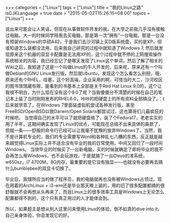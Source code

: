 +++
categories = ["Linux"]
tags = ["Linux"]
title  = "我的Linux之路"
isCJKLanguage = true
date = "2015-05-02T15:26:15+08:00"
topics = ["Linux"]
+++

说出来可能会让人笑话，但现在从事做软件开发的我，在大学之前我几乎没有接触过电脑。大一的时候同学陪我去买电脑，那是第一次“拥有”一台电脑，那是一台没有预装Windows的华硕A42，于是我们去沙河镇上买D版系统盘，买的是XP，但谁知道怎么装都没法用，后来我自己研究的过程中就知道了Windows 7, 然后就发现原来这个机器的双显卡配置是无法用XP的，这个过程中就不停的上网搜索操作系统相关的内容，我已经忘记了是哪天发现了Linux这个单词，然后了解了相关的Wiki之后，我知道了这是一个叫做Linus的牛人开发的，后来呢，原来还有一个叫做Debian的GNU Linux发行版，然后就Ubuntu，发现这个怎么看怎么别扭，哦，原来还有个RHEL，哇塞，这个好高端，企业采用的啊，可惜当时大二，沙河校区的图书馆馆藏有限，能看到的书基本上全部是关于Red Hat Linux 9.0的，这个让我很不明白，为什么现在没有这个9.0了呢？当我傻傻分不清楚的时候在自己的笔记本上装了当时刚刚发布的RHEL6.0，咔咔的把硬盘上的所有资料全部搞没了。：(
后来就学乖了，在Windows 7里面装虚拟机尝试各种发行版，甚至FreeBSD/OpenBSD以致Darwin/Open Solaris都尝试过，这也算哥们儿最疯狂的时候吧。
当觉得自己的水平可以了就把硬盘格了，装了个Fedora17，老老实实的用了半年，这期间确实发现了Linux的优点，可能现在总结不出来具体的条款了，但就一条——舒服的命令行已经可以让我毫不犹豫的放弃Windows了。当然，我不是计算机专业的，我们的专业需要写Word和各种乱七八糟的东西，反正就是越来越觉得Linux实际上并不适合没有毕业的我的日常使用，中间又回归了一段时间Windows。
当快毕业的时候买了一台新电脑，买的时候就确定了即将毕业的我不会再怎么用Windows，也不会玩游戏，于是就搞了一台Clevo的准系统，w650sz，i7 4700M，8G内存，最重要的是它没有独显——也就没有必要再去搞什么bumblebee的双显卡切换了。

毕业后，我理所应当的做了程序员，我的电脑就再也没有被Windows占领过。现在用着的ArchLinux + i3-wm还是毕业那天晚上装的，用的旧了很多配置都搞的很舒服就不会再想从头再来了，而且Linux上的很多效率工具是Windows上无论怎么配置都得不到的，这个只有真正用过的人才能体会到。

所以，如果题主是想从别人这里问来使用Linux的体验，倒不如真的dive into it，自己亲身体验，你会发现它的好。
